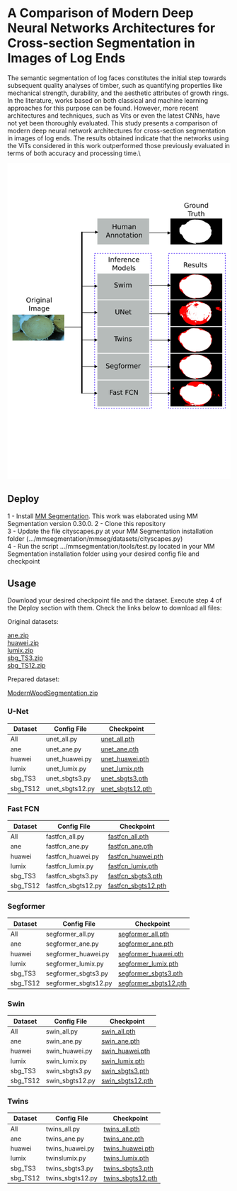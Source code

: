 
# A Comparison of Modern Deep Neural Networks Architectures for Cross-section Segmentation in Images of Log Ends

The semantic segmentation of log faces constitutes the initial step towards subsequent quality analyses of timber, such as quantifying properties like mechanical strength, durability, and the aesthetic attributes of growth rings. In the literature, works based on both classical and machine learning approaches for this purpose can be found. However, more recent architectures and techniques, such as Vits or even the latest CNNs, have not yet been thoroughly evaluated. This study presents a comparison of modern deep neural network architectures for cross-section segmentation in images of log ends. The results obtained indicate that the networks using the ViTs considered in this work outperformed those previously evaluated in terms of both accuracy and processing time.\

![Image Abstract](ImageAbstract.png)

## Deploy

1 - Install [MM Segmentation](https://github.com/open-mmlab/mmsegmentation). This work was elaborated using MM Segmentation version 0.30.0.
2 - Clone this repository\
3 - Update the file cityscapes.py at your MM Segmentation installation folder (.../mmsegmentation/mmseg/datasets/cityscapes.py)\
4 - Run the script .../mmsegmentation/tools/test.py located in your MM Segmentation installation folder using your desired config file and checkpoint

## Usage

Download your desired checkpoint file and the dataset. Execute step 4 of the Deploy section with them. Check the links below to download all files:

Original datasets:

[ane.zip](https://drive.google.com/file/d/1u6o0Z-hPawR-3qsUISxFtP5-yBsxWjS8/view?usp=sharing)\
[huawei.zip](https://drive.google.com/file/d/1cQSk5or9DsBxFqpRh0GeYDqEVEQugfUh/view?usp=sharing)\
[lumix.zip](https://drive.google.com/file/d/1HfvphBvTXQfrdDF_Wu5yX-CY-xrl5wfA/view?usp=sharing)\
[sbg_TS3.zip](https://drive.google.com/file/d/1Vz8zg2iNpZATCbC9OP5rec1PT8xoID36/view?usp=sharing)\
[sbg_TS12.zip](https://drive.google.com/file/d/1H60tf0W6qpV6m9LkNGK9vIRNHJHx7djq/view?usp=sharing)

Prepared dataset:

[ModernWoodSegmentation.zip](https://drive.google.com/file/d/1PlGnudK6ze0bXriB7os7PfVRClzIcxID/view?usp=sharing)

### U-Net

| Dataset        | Config File  | Checkpoint  |
|----------------|-----------|-------------|
| All            |unet_all.py|[unet_all.pth](https://drive.google.com/file/d/1NV8_Pejjl3L4VGz6WMFp5dry8PWJc27I/view?usp=sharing)|
| ane            |unet_ane.py|[unet_ane.pth](https://drive.google.com/file/d/1KssTi1LbuK60-kS2krJc2JX5zcl0sRue/view?usp=sharing)|
| huawei         |unet_huawei.py|[unet_huawei.pth](https://drive.google.com/file/d/1NjuQcZaPq1Ipb_p5ijvWIzcUnQYnl_cK/view?usp=sharing)|
| lumix          |unet_lumix.py|[unet_lumix.pth](https://drive.google.com/file/d/1ozJS0GfHyAkSU9xphGtcL-93PocEMULO/view?usp=sharing)|
| sbg_TS3        |unet_sbgts3.py|[unet_sbgts3.pth](https://drive.google.com/file/d/1yoSSUbAXOjTkmGtNLb4pZG5YWMu3gE57/view?usp=sharing)|
| sbg_TS12       |unet_sbgts12.py|[unet_sbgts12.pth](https://drive.google.com/file/d/1_Hk4F0Zi0Dt2ryaLsRL4QBM9Xz3c67DR/view?usp=sharing)|

### Fast FCN

| Dataset        | Config File  | Checkpoint  |
|----------------|-----------|-------------|
| All            |fastfcn_all.py|[fastfcn_all.pth](https://drive.google.com/file/d/1YDPEImU7Sy_vPtAU9w8QL9NEsroiGq6r/view?usp=sharing)|
| ane            |fastfcn_ane.py|[fastfcn_ane.pth](https://drive.google.com/file/d/19DGB8FnvaYdwH-nw7ENqODU-vHiOTg4l/view?usp=sharing)|
| huawei         |fastfcn_huawei.py|[fastfcn_huawei.pth](https://drive.google.com/file/d/1Oh2E9i0vWHnVIDwjIJTeVw5g2nrkRvn6/view?usp=sharing)|
| lumix          |fastfcn_lumix.py|[fastfcn_lumix.pth](https://drive.google.com/file/d/1YEtv5WxInNey3x0TK2zDWkd3l2PsFZhk/view?usp=sharing)|
| sbg_TS3        |fastfcn_sbgts3.py|[fastfcn_sbgts3.pth](https://drive.google.com/file/d/1l_YU91jb0ses16eWji-iTQCdH6JLai3R/view?usp=sharing)|
| sbg_TS12       |fastfcn_sbgts12.py|[fastfcn_sbgts12.pth](https://drive.google.com/file/d/1P2J7slROwP5Q03ZKAiJjDGuqQzQe0ytl/view?usp=sharing)|

### Segformer

| Dataset        | Config File  | Checkpoint  |
|----------------|-----------|-------------|
| All            |segformer_all.py|[segformer_all.pth](https://drive.google.com/file/d/1OgP7zbdJSvAVkx-txB_vbxC1cCbMCY3s/view?usp=sharing)|
| ane            |segformer_ane.py|[segformer_ane.pth](https://drive.google.com/file/d/17FhnYYRlWSy36VGKvDgaf76ZDroTJcie/view?usp=sharing)|
| huawei         |segformer_huawei.py|[segformer_huawei.pth](https://drive.google.com/file/d/1lwZL2PzZeatGoT7xvYC6l9LeEuXUgA-9/view?usp=sharing)|
| lumix          |segformer_lumix.py|[segformer_lumix.pth](https://drive.google.com/file/d/1aLmmNQ4TtKHA7fqkvoPkgUzsAtQeZpz9/view?usp=sharing)|
| sbg_TS3        |segformer_sbgts3.py|[segformer_sbgts3.pth](https://drive.google.com/file/d/1v_SmTmzDXsUmSMTGfv9MlVfC_sPMVLmm/view?usp=sharing)|
| sbg_TS12       |segformer_sbgts12.py|[segformer_sbgts12.pth](https://drive.google.com/file/d/13a9_qTWpK6wNRcStMpsU8YBKjVhmyOPD/view?usp=sharing)|

### Swin

| Dataset        | Config File  | Checkpoint  |
|----------------|-----------|-------------|
| All            |swin_all.py|[swin_all.pth](https://drive.google.com/file/d/1BAFbl9N5OgRtT4IqbkIwnx0ZesijV57E/view?usp=sharing)|
| ane            |swin_ane.py|[swin_ane.pth](https://drive.google.com/file/d/1QgRCs8bXxFX8R_-j96joVZogG57bvEsq/view?usp=sharing)|
| huawei         |swin_huawei.py|[swin_huawei.pth](https://drive.google.com/file/d/1YRDiWkWuQauyMpIjOJIio1dtZQBvtpPg/view?usp=sharing)|
| lumix          |swin_lumix.py|[swin_lumix.pth](https://drive.google.com/file/d/19rgM4SBZldEPcm0jxfu1sSZprr2x_J_e/view?usp=sharing)|
| sbg_TS3        |swin_sbgts3.py|[swin_sbgts3.pth](https://drive.google.com/file/d/1EFhnj14LINnecECJq7cP2dYEIe2A9EVd/view?usp=sharing)|
| sbg_TS12       |swin_sbgts12.py|[swin_sbgts12.pth](https://drive.google.com/file/d/1n48sAUIXiZNhwoycxkl7EaSJiM6GDvo1/view?usp=sharing)|

### Twins

| Dataset        | Config File  | Checkpoint  |
|----------------|-----------|-------------|
| All            |twins_all.py|[twins_all.pth](https://drive.google.com/file/d/1YMRatTg8Zw_CE7LSS5TfmAP-1awQx2Ox/view?usp=sharing)|
| ane            |twins_ane.py|[twins_ane.pth](https://drive.google.com/file/d/120-algo6afLBDL4S4UXWHTgSIwSmNzJE/view?usp=sharing)|
| huawei         |twins_huawei.py|[twins_huawei.pth](https://drive.google.com/file/d/14jb5dEwyG4xPFCXqB8RQUxaR-sujd0bZ/view?usp=sharing)|
| lumix          |twinslumix.py|[twins_lumix.pth](https://drive.google.com/file/d/1tM5RWL8U3xR4TvkPPnhubmi-_X-Twtfo/view?usp=sharing)|
| sbg_TS3        |twins_sbgts3.py|[twins_sbgts3.pth](https://drive.google.com/file/d/1IaSpOS-DUzLFOCkDyhmZgSLTLxRJGXxs/view?usp=sharing)|
| sbg_TS12       |twins_sbgts12.py|[twins_sbgts12.pth](https://drive.google.com/file/d/1x1QC3e1_PmMzFwYRwl6E11Ywmhqo9kNs/view?usp=sharing)|

